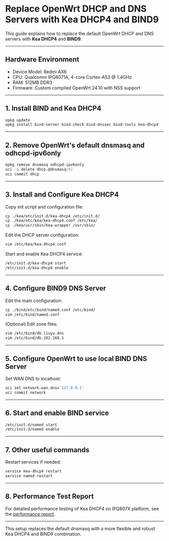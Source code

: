 # Replace OpenWrt DHCP and DNS Servers with Kea DHCP4 and BIND9

This guide explains how to replace the default OpenWrt DHCP and DNS servers with **Kea DHCP4** and **BIND9**.

---

## Hardware Environment

- Device Model: Redmi AX6
- CPU: Qualcomm IPQ8071A, 4-core Cortex-A53 @ 1.4GHz
- RAM: 512MB DDR3
- Firmware: Custom compiled OpenWrt 24.10 with NSS support

---

## 1. Install BIND and Kea DHCP4

```bash
opkg update
opkg install bind-server bind-check bind-dnssec bind-tools kea-dhcp4
```

---

## 2. Remove OpenWrt's default dnsmasq and odhcpd-ipv6only

```bash
opkg remove dnsmasq odhcpd-ipv6only
uci -q delete dhcp.@dnsmasq[0]
uci commit dhcp
```

---

## 3. Install and Configure Kea DHCP4

Copy init script and configuration file:

```bash
cp ./kea/etc/init.d/kea-dhcp4 /etc/init.d/
cp ./kea/etc/kea/kea-dhcp4.conf /etc/kea/
cp ./kea/usr/sbin/kea-wrapper /usr/sbin/
```

Edit the DHCP server configuration:

```bash
vim /etc/kea/kea-dhcp4.conf
```

Start and enable Kea DHCP4 service:

```bash
/etc/init.d/kea-dhcp4 start
/etc/init.d/kea-dhcp4 enable
```

---

## 4. Configure BIND9 DNS Server

Edit the main configuration:

```bash
cp ./bind/etc/bind/named.conf /etc/bind/
vim /etc/bind/named.conf
```

(Optional) Edit zone files:

```bash
vim /etc/bind/db.liuyu.dns
vim /etc/bind/db.192.168.1
```

---

## 5. Configure OpenWrt to use local BIND DNS Server

Set WAN DNS to localhost:

```bash
uci set network.wan.dns='127.0.0.1'
uci commit network
```

---

## 6. Start and enable BIND service

```bash
/etc/init.d/named start
/etc/init.d/named enable
```

---

## 7. Other useful commands

Restart services if needed:

```bash
service kea-dhcp4 restart
service named restart
```

---

## 8. Performance Test Report

For detailed performance testing of Kea DHCP4 on IPQ807X platform, see the [performance report](./kea-dhcp4-ipq807x-performance-report.md).

---

This setup replaces the default dnsmasq with a more flexible and robust Kea DHCP4 and BIND9 combination.




